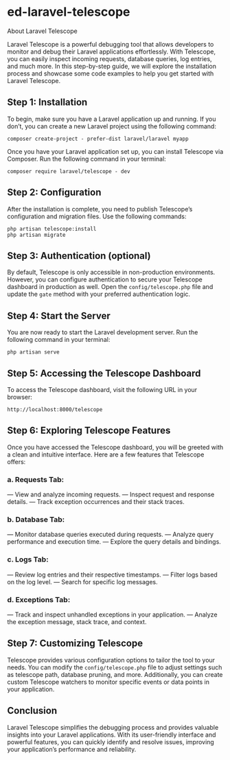 # ed-laravel-telescope
About Laravel Telescope

Laravel Telescope is a powerful debugging tool that allows developers to monitor and debug their Laravel applications effortlessly. With Telescope, you can easily inspect incoming requests, database queries, log entries, and much more. In this step-by-step guide, we will explore the installation process and showcase some code examples to help you get started with Laravel Telescope.

## Step 1: Installation
To begin, make sure you have a Laravel application up and running. If you don’t, you can create a new Laravel project using the following command:

```
composer create-project - prefer-dist laravel/laravel myapp
```

Once you have your Laravel application set up, you can install Telescope via Composer. Run the following command in your terminal:

```
composer require laravel/telescope - dev
```

## Step 2: Configuration
After the installation is complete, you need to publish Telescope’s configuration and migration files. Use the following commands:

```
php artisan telescope:install
php artisan migrate
```

## Step 3: Authentication (optional)
By default, Telescope is only accessible in non-production environments. However, you can configure authentication to secure your Telescope dashboard in production as well. Open the `config/telescope.php` file and update the `gate` method with your preferred authentication logic.

## Step 4: Start the Server
You are now ready to start the Laravel development server. Run the following command in your terminal:

```
php artisan serve
```

## Step 5: Accessing the Telescope Dashboard
To access the Telescope dashboard, visit the following URL in your browser:

```
http://localhost:8000/telescope
```

## Step 6: Exploring Telescope Features
Once you have accessed the Telescope dashboard, you will be greeted with a clean and intuitive interface. Here are a few features that Telescope offers:

### a. Requests Tab:
— View and analyze incoming requests.
— Inspect request and response details.
— Track exception occurrences and their stack traces.

### b. Database Tab:
— Monitor database queries executed during requests.
— Analyze query performance and execution time.
— Explore the query details and bindings.

### c. Logs Tab:
— Review log entries and their respective timestamps.
— Filter logs based on the log level.
— Search for specific log messages.

### d. Exceptions Tab:
— Track and inspect unhandled exceptions in your application.
— Analyze the exception message, stack trace, and context.

## Step 7: Customizing Telescope
Telescope provides various configuration options to tailor the tool to your needs. You can modify the `config/telescope.php` file to adjust settings such as telescope path, database pruning, and more. Additionally, you can create custom Telescope watchers to monitor specific events or data points in your application.

## Conclusion
Laravel Telescope simplifies the debugging process and provides valuable insights into your Laravel applications. With its user-friendly interface and powerful features, you can quickly identify and resolve issues, improving your application’s performance and reliability.
